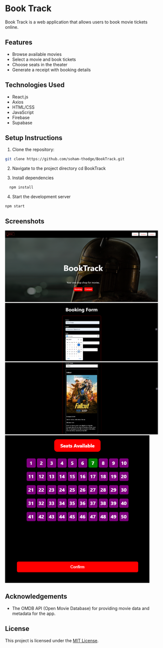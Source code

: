 # Book Track

Book Track is a web application that allows users to book movie tickets online.

## Features

- Browse available movies
- Select a movie and book tickets
- Choose seats in the theater
- Generate a receipt with booking details

## Technologies Used

- React.js
- Axios
- HTML/CSS
- JavaScript
- Firebase
- Supabase

## Setup Instructions

1. Clone the repository:

```bash
git clone https://github.com/soham-thodge/BookTrack.git
```
2. Navigate to the project directory
  cd BookTrack

3. Install dependencies
```bash
  npm install
```
4. Start the development server
```bash
npm start
```
## Screenshots 
![Screenshot 1](Hero-section.png)
![Screenshot 2](Booking-form.png)
![Screenshot 3](OMdb.png)
![Screenshot 3](Seats.png)

## Acknowledgements

- The OMDB API (Open Movie Database) for providing movie data and metadata for the app.

## License

This project is licensed under the [MIT License](LICENSE).
